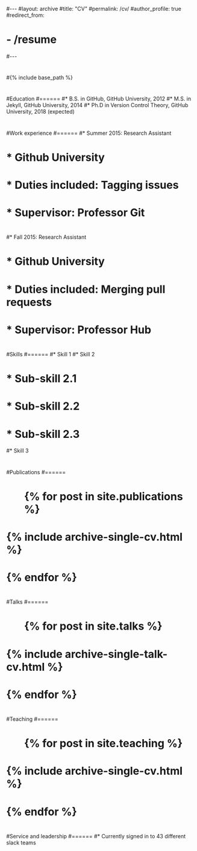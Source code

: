 #---
#layout: archive
#title: "CV"
#permalink: /cv/
#author_profile: true
#redirect_from:
#  - /resume
#---
#
#{% include base_path %}
#
#Education
#======
#* B.S. in GitHub, GitHub University, 2012
#* M.S. in Jekyll, GitHub University, 2014
#* Ph.D in Version Control Theory, GitHub University, 2018 (expected)
#
#Work experience
#======
#* Summer 2015: Research Assistant
#  * Github University
#  * Duties included: Tagging issues
#  * Supervisor: Professor Git
#
#* Fall 2015: Research Assistant
#  * Github University
#  * Duties included: Merging pull requests
#  * Supervisor: Professor Hub
#  
#Skills
#======
#* Skill 1
#* Skill 2
#  * Sub-skill 2.1
#  * Sub-skill 2.2
#  * Sub-skill 2.3
#* Skill 3
#
#Publications
#======
#  <ul>{% for post in site.publications %}
#    {% include archive-single-cv.html %}
#  {% endfor %}</ul>
#  
#Talks
#======
#  <ul>{% for post in site.talks %}
#    {% include archive-single-talk-cv.html %}
#  {% endfor %}</ul>
#  
#Teaching
#======
#  <ul>{% for post in site.teaching %}
#    {% include archive-single-cv.html %}
#  {% endfor %}</ul>
#  
#Service and leadership
#======
#* Currently signed in to 43 different slack teams
